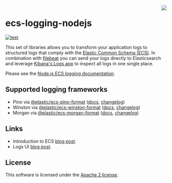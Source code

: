 <img align="right" width="auto" height="auto" src="https://www.elastic.co/static-res/images/elastic-logo-200.png">

# ecs-logging-nodejs

[![test](https://github.com/elastic/ecs-logging-nodejs/actions/workflows/test.yml/badge.svg)](https://github.com/elastic/ecs-logging-nodejs/actions/workflows/test.yml)

This set of libraries allows you to transform your application logs to structured logs that comply with the [Elastic Common Schema (ECS)](https://www.elastic.co/guide/en/ecs/current/ecs-reference.html).
In combination with [filebeat](https://www.elastic.co/products/beats/filebeat) you can send your logs directly to Elasticsearch and leverage [Kibana's Logs app](https://www.elastic.co/guide/en/observability/current/monitor-logs.html) to inspect all logs in one single place.

Please see the [Node.js ECS logging documentation](https://www.elastic.co/guide/en/ecs-logging/nodejs/current/intro.html).


## Supported logging frameworks

- Pino via [@elastic/ecs-pino-format](./packages/ecs-pino-format)
  ([docs](https://www.elastic.co/guide/en/ecs-logging/nodejs/current/pino.html),
  [changelog](./packages/ecs-pino-format/CHANGELOG.md))
- Winston via [@elastic/ecs-winston-format](./packages/ecs-winston-format)
  ([docs](https://www.elastic.co/guide/en/ecs-logging/nodejs/current/winston.html),
  [changelog](./packages/ecs-winston-format/CHANGELOG.md))
- Morgan via [@elastic/ecs-morgan-format](./packages/ecs-morgan-format)
  ([docs](https://www.elastic.co/guide/en/ecs-logging/nodejs/current/morgan.html),
  [changelog](./packages/ecs-morgan-format/CHANGELOG.md))

## Links

* Introduction to ECS [blog post](https://www.elastic.co/blog/introducing-the-elastic-common-schema).
* Logs UI [blog post](https://www.elastic.co/blog/infrastructure-and-logs-ui-new-ways-for-ops-to-interact-with-elasticsearch).

## License

This software is licensed under the [Apache 2 license](./LICENSE).
